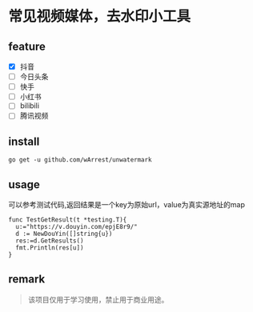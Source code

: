 # 常见视频媒体，去水印小工具

## feature
- [x] 抖音
- [ ] 今日头条
- [ ] 快手
- [ ] 小红书
- [ ] bilibili
- [ ] 腾讯视频

## install
~~~
go get -u github.com/wArrest/unwatermark
~~~
## usage
可以参考测试代码,返回结果是一个key为原始url，value为真实源地址的map
~~~golang
func TestGetResult(t *testing.T){
  u:="https://v.douyin.com/epjE8r9/"
  d := NewDouYin([]string{u})
  res:=d.GetResults()
  fmt.Println(res[u])
}
~~~
## remark
> 该项目仅用于学习使用，禁止用于商业用途。
